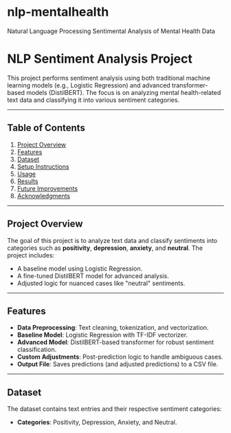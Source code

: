 # nlp-mentalhealth
Natural Language Processing Sentimental Analysis of Mental Health Data

# NLP Sentiment Analysis Project

This project performs sentiment analysis using both traditional machine learning models (e.g., Logistic Regression) and advanced transformer-based models (DistilBERT). The focus is on analyzing mental health-related text data and classifying it into various sentiment categories.

---

## Table of Contents
1. [Project Overview](#project-overview)
2. [Features](#features)
3. [Dataset](#dataset)
4. [Setup Instructions](#setup-instructions)
5. [Usage](#usage)
6. [Results](#results)
7. [Future Improvements](#future-improvements)
8. [Acknowledgments](#acknowledgments)

---

## Project Overview

The goal of this project is to analyze text data and classify sentiments into categories such as **positivity**, **depression**, **anxiety**, and **neutral**. The project includes:
- A baseline model using Logistic Regression.
- A fine-tuned DistilBERT model for advanced analysis.
- Adjusted logic for nuanced cases like "neutral" sentiments.

---

## Features

- **Data Preprocessing**: Text cleaning, tokenization, and vectorization.
- **Baseline Model**: Logistic Regression with TF-IDF vectorizer.
- **Advanced Model**: DistilBERT-based transformer for robust sentiment classification.
- **Custom Adjustments**: Post-prediction logic to handle ambiguous cases.
- **Output File**: Saves predictions (and adjusted predictions) to a CSV file.

---

## Dataset

The dataset contains text entries and their respective sentiment categories:
- **Categories**: Positivity, Depression, Anxiety, and Neutral.

